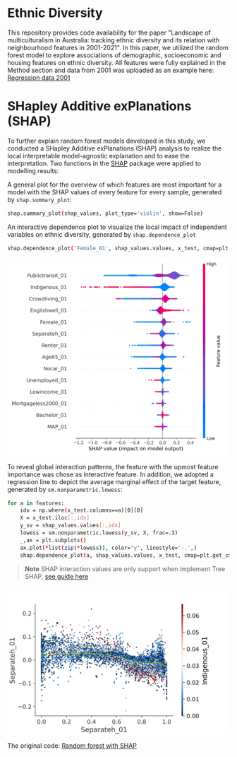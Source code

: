 # Ethnic Diversity

This repository provides code availability for the paper "Landscape of multiculturalism in Australia: tracking ethnic diversity and its relation with neighbourhood features in 2001-2021". In this paper, we utilized the random forest model to explore associations of demographic, socioeconomic and housing features on ethnic diversity. All features were fully explained in the Method section and data from 2001 was uploaded as an example here: [Regression data 2001](https://github.com/WenhuiCaii/EthnicDiversity/blob/main/regression_2001.csv)

# SHapley Additive exPlanations (SHAP)

To further explain random forest models developed in this study, we conducted a SHapley Additive exPlanations (SHAP) analysis to realize the local interpretable model-agnostic explanation and to ease the interpretation. Two functions in the [SHAP](https://github.com/slundberg/shap) package were applied to modelling results:

A general plot for the overview of which features are most important for a model with the SHAP values of every feature for every sample, generated by `shap.summary_plot`:

```bash
shap.summary_plot(shap_values, plot_type='violin', show=False)
```

An interactive dependence plot to visualize the local impact of independent variables on ethnic diversity, generated by `shap.dependence_plot`

```bash
shap.dependence_plot('Female_01', shap_values.values, x_test, cmap=plt.get_cmap("magma"),alpha=0.5,dot_size=5,interaction_index='Publictransit_01')
```
![image](https://github.com/WenhuiCaii/EthnicDiversity/blob/fig_example/ID_2001_MeanSHAP.jpg)

To reveal global interaction patterns, the feature with the upmost feature importance was chose as interactive feature. In addition, we adopted a regression line to depict the average marginal effect of the target feature, generated by `sm.nonparametric.lowess`:

```bash
for a in features:
    idx = np.where(x_test.columns==a)[0][0]
    X = x_test.iloc[:,idx]
    y_sv = shap_values.values[:,idx]
    lowess = sm.nonparametric.lowess(y_sv, X, frac=.3)
    _,ax = plt.subplots()
    ax.plot(*list(zip(*lowess)), color="y", linestyle='-.',)
    shap.dependence_plot(a, shap_values.values, x_test, cmap=plt.get_cmap("RdBu_r"),dot_size=5,interaction_index='Indigenous_01',show=False,ax=ax)
```
> **Note**
> SHAP interaction values are only support when implement Tree SHAP, [see guide here](https://shap.readthedocs.io/en/latest/generated/shap.explainers.Tree.html#:~:text=Tree%20SHAP%20is%20a%20fast,the%20local%20compiled%20C%20extention.)

![image](https://github.com/WenhuiCaii/EthnicDiversity/blob/fig_example/ID_Separateh_01RL.jpg)

The original code: [Random forest with SHAP](https://github.com/WenhuiCaii/EthnicDiversity/blob/main/2001.ipynb)
